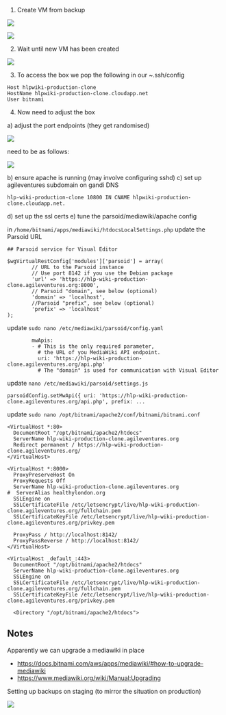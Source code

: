 1. Create VM from backup

![](https://dl.dropbox.com/s/9pq3jzu2bqa1ksx/Screenshot%202018-09-12%2016.06.38.png?dl=0)

![](https://dl.dropbox.com/s/7j7ctppiwx1ek6y/Screenshot%202018-09-12%2016.06.59.png?dl=0)

2. Wait until new VM has been created

![](https://dl.dropbox.com/s/foewonwp9mtba1q/Screenshot%202018-09-12%2016.07.58.png?dl=0)

3. To access the box we pop the following in our ~.ssh/config

```
Host hlpwiki-production-clone
HostName hlpwiki-production-clone.cloudapp.net
User bitnami
```


4. Now need to adjust the box

a) adjust the port endpoints (they get randomised)

![](https://dl.dropbox.com/s/5vzili62uyb73l7/Screenshot%202018-09-12%2016.15.47.png?dl=0)

need to be as follows:

![](https://dl.dropbox.com/s/lhw1ypedcap55to/Screenshot%202018-09-12%2016.32.33.png?dl=0)

b) ensure apache is running (may involve configuring sshd)
c) set up agileventures subdomain on gandi DNS

```
hlp-wiki-production-clone 10800 IN CNAME hlpwiki-production-clone.cloudapp.net.
```

d) set up the ssl certs
e) tune the parsoid/mediawiki/apache config

in `/home/bitnami/apps/mediawiki/htdocsLocalSettings.php` update the Parsoid URL

```
## Parsoid service for Visual Editor

$wgVirtualRestConfig['modules']['parsoid'] = array(
        // URL to the Parsoid instance
        // Use port 8142 if you use the Debian package
        'url' => 'https://hlp-wiki-production-clone.agileventures.org:8000',
        // Parsoid "domain", see below (optional)
        'domain' => 'localhost',
        //Parsoid "prefix", see below (optional)
        'prefix' => 'localhost'
);
```

update `sudo nano /etc/mediawiki/parsoid/config.yaml`

```
        mwApis:
        - # This is the only required parameter,
          # the URL of you MediaWiki API endpoint.
          uri: 'https://hlp-wiki-production-clone.agileventures.org/api.php'
          # The "domain" is used for communication with Visual Editor
```

update `nano /etc/mediawiki/parsoid/settings.js`

```
parsoidConfig.setMwApi({ uri: 'https://hlp-wiki-production-clone.agileventures.org/api.php', prefix: ...
```

update `sudo nano /opt/bitnami/apache2/conf/bitnami/bitnami.conf`

```
<VirtualHost *:80>
  DocumentRoot "/opt/bitnami/apache2/htdocs"
  ServerName hlp-wiki-production-clone.agileventures.org
  Redirect permanent / https://hlp-wiki-production-clone.agileventures.org/
</VirtualHost>

<VirtualHost *:8000>
  ProxyPreserveHost On
  ProxyRequests Off
  ServerName hlp-wiki-production-clone.agileventures.org
#  ServerAlias healthylondon.org
  SSLEngine on
  SSLCertificateFile /etc/letsencrypt/live/hlp-wiki-production-clone.agileventures.org/fullchain.pem
  SSLCertificateKeyFile /etc/letsencrypt/live/hlp-wiki-production-clone.agileventures.org/privkey.pem

  ProxyPass / http://localhost:8142/
  ProxyPassReverse / http://localhost:8142/
</VirtualHost>

<VirtualHost _default_:443>
  DocumentRoot "/opt/bitnami/apache2/htdocs"
  ServerName hlp-wiki-production-clone.agileventures.org
  SSLEngine on
  SSLCertificateFile /etc/letsencrypt/live/hlp-wiki-production-clone.agileventures.org/fullchain.pem
  SSLCertificateKeyFile /etc/letsencrypt/live/hlp-wiki-production-clone.agileventures.org/privkey.pem

  <Directory "/opt/bitnami/apache2/htdocs">
```


Notes
-----

Apparently we can upgrade a mediawiki in place 

* https://docs.bitnami.com/aws/apps/mediawiki/#how-to-upgrade-mediawiki
* https://www.mediawiki.org/wiki/Manual:Upgrading


Setting up backups on staging (to mirror the situation on production)

![](https://dl.dropbox.com/s/xt0s5mxqg56g5v4/Screenshot%202018-09-10%2013.55.25.png?dl=0)
